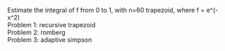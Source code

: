 Estimate the integral of f from 0 to 1, with n=60 trapezoid, where f = e^(-x^2)<br /> 
Problem 1: recursive trapezoid<br /> 
Problem 2: romberg<br /> 
Problem 3: adaptive simpson<br /> 
